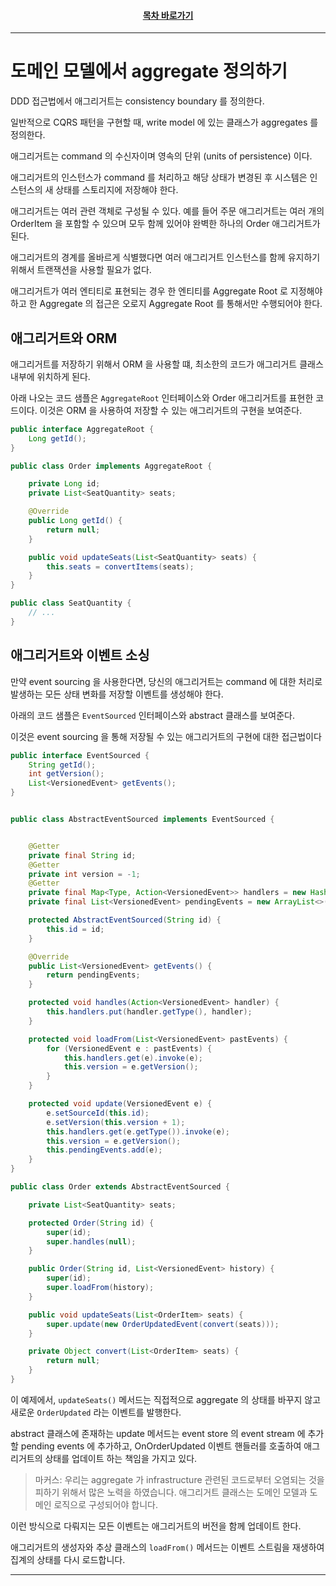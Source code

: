 <div align="center">

#### [목차 바로가기](https://github.com/dhslrl321/cqrs-journey-korean-ver/blob/master/Table%20of%20Contents.md)

</div>

---

# 도메인 모델에서 aggregate 정의하기

DDD 접근법에서 애그리거트는 consistency boundary 를 정의한다.

일반적으로 CQRS 패턴을 구현할 때, write model 에 있는 클래스가 aggregates 를 정의한다.

애그리거트는 command 의 수신자이며 영속의 단위 (units of persistence) 이다.

애그리거트의 인스턴스가 command 를 처리하고 해당 상태가 변경된 후 시스템은 인스턴스의 새 상태를 스토리지에 저장해야 한다.

애그리거트는 여러 관련 객체로 구성될 수 있다.
예를 들어 주문 애그리거트는 여러 개의 OrderItem 을 포함할 수 있으며 모두 함께 있어야 완벽한 하나의 Order 애그리거트가 된다.

애그리거트의 경계를 올바르게 식별했다면 여러 애그리거트 인스턴스를 함께 유지하기 위해서 트랜잭션을 사용할 필요가 없다.

애그리거트가 여러 엔티티로 표현되는 경우 한 엔티티를 Aggregate Root 로 지정해야 하고 한 Aggregate 의 접근은 오로지 Aggregate Root 를 통해서만 수행되어야 한다.

## 애그리거트와 ORM

애그리거트를 저장하기 위해서 ORM 을 사용할 떄, 최소한의 코드가 애그리거트 클래스 내부에 위치하게 된다.

아래 나오는 코드 샘플은 `AggregateRoot` 인터페이스와 Order 애그리거트를 표현한 코드이다.
이것은 ORM 을 사용하여 저장할 수 있는 애그리거트의 구현을 보여준다.

```java
public interface AggregateRoot {
    Long getId();
}

public class Order implements AggregateRoot {

    private Long id;
    private List<SeatQuantity> seats;

    @Override
    public Long getId() {
        return null;
    }

    public void updateSeats(List<SeatQuantity> seats) {
        this.seats = convertItems(seats);
    }
}

public class SeatQuantity {
    // ...
}
```

## 애그리거트와 이벤트 소싱

만약 event sourcing 을 사용한다면, 당신의 애그리거트는 command 에 대한 처리로 발생하는 모든 상태 변화를 저장할 이벤트를 생성해야 한다.

아래의 코드 샘플은 `EventSourced` 인터페이스와 abstract 클래스를 보여준다.

이것은 event sourcing 을 통해 저장될 수 있는 애그리거트의 구현에 대한 접근법이다

```java
public interface EventSourced {
    String getId();
    int getVersion();
    List<VersionedEvent> getEvents();
}


public class AbstractEventSourced implements EventSourced {


    @Getter
    private final String id;
    @Getter
    private int version = -1;
    @Getter
    private final Map<Type, Action<VersionedEvent>> handlers = new HashMap<>();
    private final List<VersionedEvent> pendingEvents = new ArrayList<>();

    protected AbstractEventSourced(String id) {
        this.id = id;
    }

    @Override
    public List<VersionedEvent> getEvents() {
        return pendingEvents;
    }

    protected void handles(Action<VersionedEvent> handler) {
        this.handlers.put(handler.getType(), handler);
    }

    protected void loadFrom(List<VersionedEvent> pastEvents) {
        for (VersionedEvent e : pastEvents) {
            this.handlers.get(e).invoke(e);
            this.version = e.getVersion();
        }
    }

    protected void update(VersionedEvent e) {
        e.setSourceId(this.id);
        e.setVersion(this.version + 1);
        this.handlers.get(e.getType()).invoke(e);
        this.version = e.getVersion();
        this.pendingEvents.add(e);
    }
}

public class Order extends AbstractEventSourced {

    private List<SeatQuantity> seats;

    protected Order(String id) {
        super(id);
        super.handles(null);
    }

    public Order(String id, List<VersionedEvent> history) {
        super(id);
        super.loadFrom(history);
    }

    public void updateSeats(List<OrderItem> seats) {
        super.update(new OrderUpdatedEvent(convert(seats)));
    }

    private Object convert(List<OrderItem> seats) {
        return null;
    }
}
```

이 예제에서, `updateSeats()` 메서드는 직접적으로 aggregate 의 상태를 바꾸지 않고 새로운 `OrderUpdated` 라는 이벤트를 발행한다.

abstract 클래스에 존재하는 update 메서드는 event store 의 event stream 에 추가할 pending events 에 추가하고, OnOrderUpdated 이벤트 핸들러를 호출하여 애그리거트의 상태를 업데이트 하는 책임을 가지고 있다.

> 마커스: 우리는 aggregate 가 infrastructure 관련된 코드로부터 오염되는 것을 피하기 위해서 많은 노력을 하였습니다. 애그리거트 클래스는 도메인 모델과 도메인 로직으로 구성되어야 합니다.

이런 방식으로 다뤄지는 모든 이벤트는 애그리거트의 버전을 함께 업데이트 한다.

애그리거트의 생성자와 추상 클래스의 `loadFrom()` 메서드는 이벤트 스트림을 재생하여 집계의 상태를 다시 로드합니다.

---
